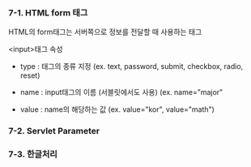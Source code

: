 ### 7-1. HTML form 태그
HTML의 form태그는 서버쪽으로 정보를 전달할 때 사용하는 태그

\<input>태그
속성
- type : 태그의 종류 지정 (ex. text, password, submit, checkbox, radio, reset)

- name : input태그의 이름 (서블릿에서도 사용) (ex. name="major"
- value : name의 해당하는 값 (ex. value="kor", value="math")

 

### 7-2. Servlet Parameter

### 7-3. 한글처리

<!--stackedit_data:
eyJoaXN0b3J5IjpbLTE5NDEzODcwODMsLTE3NDQzNjY2MzBdfQ
==
-->